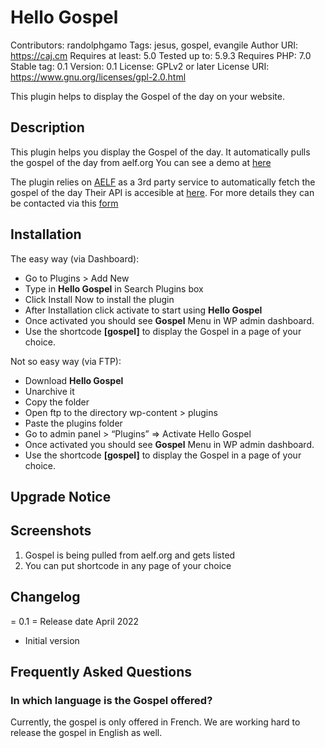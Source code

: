 # Hello Gospel 

Contributors:      randolphgamo
Tags:              jesus, gospel, evangile
Author URI:        https://caj.cm
Requires at least: 5.0 
Tested up to:      5.9.3
Requires PHP:      7.0
Stable tag:        0.1
Version:           0.1
License: GPLv2 or later
License URI: https://www.gnu.org/licenses/gpl-2.0.html

This plugin helps to display the Gospel of the day on your website. 


## Description 

This plugin helps you display the Gospel of the day. 
It automatically pulls the gospel of the day from aelf.org
You can see a demo at [here](https://caj.cm/evangile-du-jour)

The plugin relies on [AELF](https://aelf.org) as a 3rd party service to automatically fetch the gospel of the day
Their API is accesible at [here](https://api.aelf.org). 
For more details they can be contacted via this [form](https://aelf.org/contact)




## Installation

The easy way (via Dashboard):

* Go to Plugins > Add New
* Type in **Hello Gospel** in Search Plugins box
* Click Install Now to install the plugin
* After Installation click activate to start using **Hello Gospel**
* Once activated you should see **Gospel** Menu in WP admin dashboard.
* Use the shortcode **[gospel]** to display the Gospel in a page of your choice.

Not so easy way (via FTP):

* Download **Hello Gospel**
* Unarchive it
* Copy the folder
* Open ftp to the directory wp-content > plugins
* Paste the plugins folder
* Go to admin panel >  “Plugins” => Activate Hello Gospel
* Once activated you should see **Gospel** Menu in WP admin dashboard.
* Use the shortcode **[gospel]** to display the Gospel in a page of your choice.

 ## Upgrade Notice

## Screenshots

1. Gospel is being pulled from aelf.org and gets listed
2. You can put shortcode in any page of your choice

## Changelog

= 0.1 =
Release date April 2022
* Initial version

## Frequently Asked Questions

### In which language is the Gospel offered?
Currently, the gospel is only offered in French. We are
working hard to release the gospel in English as well.

